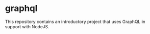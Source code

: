 # graphql
This repository contains an introductory project that uses GraphQL in support with NodeJS.
